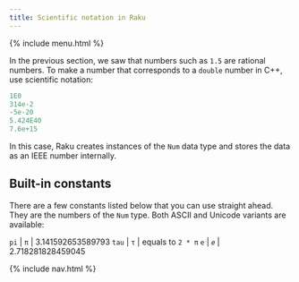 ```yaml
---
title: Scientific notation in Raku
---
```


{% include menu.html %}

In the previous section, we saw that numbers such as `1.5` are rational numbers. To make a number that corresponds to a `double` number in C++, use scientific notation:

```raku
1E0
314e-2
-5e-20
5.424E40
7.6e+15
```

In this case, Raku creates instances of the `Num` data type and stores the data as an IEEE number internally.

## Built-in constants

There are a few constants listed below that you can use straight ahead. They are the numbers of the `Num` type. Both ASCII and Unicode variants are available:

`pi` | `π` | 3.141592653589793
`tau` | `τ` | equals to `2 * π`
`e` | `𝑒` | 2.718281828459045

{% include nav.html %}
